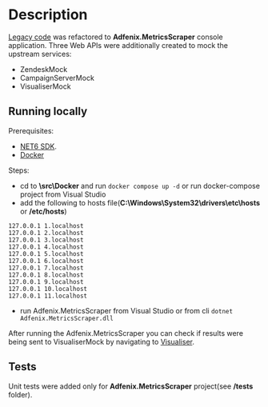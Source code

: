 # Description
[Legacy code](https://github.com/murariuroger/adfenix-interview-challenge/blob/master/src/Adfenix.MetricsScraper/LegacyCodeToRefactor.cs) was refactored to __Adfenix.MetricsScraper__ console application.
Three Web APIs were additionally created to mock the upstream services:
 - ZendeskMock
 - CampaignServerMock
 - VisualiserMock

## Running locally
Prerequisites:
- [NET6 SDK](https://dotnet.microsoft.com/en-us/download/dotnet/6.0).
- [Docker](https://docs.docker.com/desktop/windows/install/) 

Steps:
- cd to __\src\Docker__ and run ```docker compose up -d``` or run docker-compose project from Visual Studio
- add the following to hosts file(__C:\Windows\System32\drivers\etc\hosts__ or __/etc/hosts__)
```
127.0.0.1 1.localhost
127.0.0.1 2.localhost
127.0.0.1 3.localhost
127.0.0.1 4.localhost
127.0.0.1 5.localhost
127.0.0.1 6.localhost
127.0.0.1 7.localhost
127.0.0.1 8.localhost
127.0.0.1 9.localhost
127.0.0.1 10.localhost
127.0.0.1 11.localhost
```

- run Adfenix.MetricsScraper from Visual Studio or from cli ```dotnet Adfenix.MetricsScraper.dll```

After running the Adfenix.MetricsScraper you can check if results were being sent to VisualiserMock
by navigating to [Visualiser](http://localhost:8998/api/v1/series).

## Tests
Unit tests were added only for __Adfenix.MetricsScraper__ project(see __/tests__ folder).
